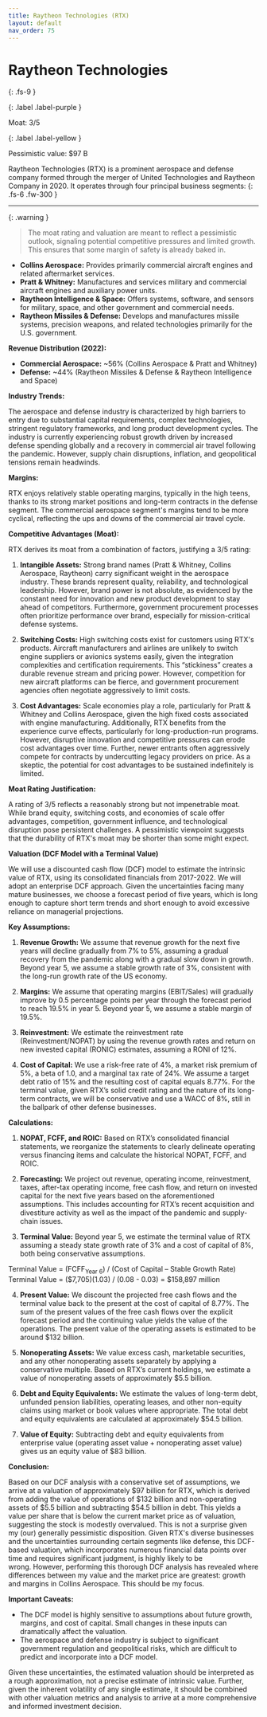 ```yaml
---
title: Raytheon Technologies (RTX)
layout: default
nav_order: 75
---
```


# Raytheon Technologies
{: .fs-9 }

{: .label .label-purple }

Moat: 3/5

{: .label .label-yellow }

Pessimistic value: $97 B

Raytheon Technologies (RTX) is a prominent aerospace and defense company formed through the merger of United Technologies and Raytheon Company in 2020.  It operates through four principal business segments:
{: .fs-6 .fw-300 }

---

{: .warning } 
>The moat rating and valuation are meant to reflect a pessimistic outlook, signaling potential competitive pressures and limited growth. This ensures that some margin of safety is already baked in.
* **Collins Aerospace:** Provides primarily commercial aircraft engines and related aftermarket services.
* **Pratt & Whitney:** Manufactures and services military and commercial aircraft engines and auxiliary power units.
* **Raytheon Intelligence & Space:**  Offers systems, software, and sensors for military, space, and other government and commercial needs.
* **Raytheon Missiles & Defense:** Develops and manufactures missile systems, precision weapons, and related technologies primarily for the U.S. government.

**Revenue Distribution (2022):**

* **Commercial Aerospace:**  ~56% (Collins Aerospace & Pratt and Whitney)
* **Defense:** ~44% (Raytheon Missiles & Defense & Raytheon Intelligence and Space)

**Industry Trends:**

The aerospace and defense industry is characterized by high barriers to entry due to substantial capital requirements, complex technologies, stringent regulatory frameworks, and long product development cycles. The industry is currently experiencing robust growth driven by increased defense spending globally and a recovery in commercial air travel following the pandemic. However, supply chain disruptions, inflation, and geopolitical tensions remain headwinds.

**Margins:**

RTX enjoys relatively stable operating margins, typically in the high teens, thanks to its strong market positions and long-term contracts in the defense segment. The commercial aerospace segment's margins tend to be more cyclical, reflecting the ups and downs of the commercial air travel cycle.

**Competitive Advantages (Moat):**

RTX derives its moat from a combination of factors, justifying a 3/5 rating:

1. **Intangible Assets:** Strong brand names (Pratt & Whitney, Collins Aerospace, Raytheon) carry significant weight in the aerospace industry. These brands represent quality, reliability, and technological leadership.  However, brand power is not absolute, as evidenced by the constant need for innovation and new product development to stay ahead of competitors.  Furthermore, government procurement processes often prioritize performance over brand, especially for mission-critical defense systems.

2. **Switching Costs:** High switching costs exist for customers using RTX's products.  Aircraft manufacturers and airlines are unlikely to switch engine suppliers or avionics systems easily, given the integration complexities and certification requirements. This “stickiness” creates a durable revenue stream and pricing power. However, competition for new aircraft platforms can be fierce, and government procurement agencies often negotiate aggressively to limit costs. 

3. **Cost Advantages:**  Scale economies play a role, particularly for Pratt & Whitney and Collins Aerospace, given the high fixed costs associated with engine manufacturing. Additionally, RTX benefits from the experience curve effects, particularly for long-production-run programs. However, disruptive innovation and competitive pressures can erode cost advantages over time.  Further, newer entrants often aggressively compete for contracts by undercutting legacy providers on price.  As a skeptic, the potential for cost advantages to be sustained indefinitely is limited.

**Moat Rating Justification:**

A rating of 3/5 reflects a reasonably strong but not impenetrable moat. While brand equity, switching costs, and economies of scale offer advantages, competition, government influence, and technological disruption pose persistent challenges.  A pessimistic viewpoint suggests that the durability of RTX's moat may be shorter than some might expect.

**Valuation (DCF Model with a Terminal Value)**

We will use a discounted cash flow (DCF) model to estimate the intrinsic value of RTX, using its consolidated financials from 2017-2022. We will adopt an enterprise DCF approach.  Given the uncertainties facing many mature businesses, we choose a forecast period of five years, which is long enough to capture short term trends and short enough to avoid excessive reliance on managerial projections.

**Key Assumptions:**

1. **Revenue Growth:** We assume that revenue growth for the next five years will decline gradually from 7% to 5%, assuming a gradual recovery from the pandemic along with a gradual slow down in growth.  Beyond year 5, we assume a stable growth rate of 3%, consistent with the long-run growth rate of the US economy.

2. **Margins:** We assume that operating margins (EBIT/Sales) will gradually improve by 0.5 percentage points per year through the forecast period to reach 19.5% in year 5.  Beyond year 5, we assume a stable margin of 19.5%.  

3. **Reinvestment:**  We estimate the reinvestment rate (Reinvestment/NOPAT) by using the revenue growth rates and return on new invested capital (RONIC) estimates, assuming a RONI of 12%.

4. **Cost of Capital:** We use a risk-free rate of 4%, a market risk premium of 5%, a beta of 1.0, and a marginal tax rate of 24%. We assume a target debt ratio of 15% and the resulting cost of capital equals 8.77%. For the terminal value, given RTX’s solid credit rating and the nature of its long-term contracts, we will be conservative and use a WACC of 8%, still in the ballpark of other defense businesses.


**Calculations:**

1. **NOPAT, FCFF, and ROIC:**  Based on RTX’s consolidated financial statements,  we reorganize the statements to clearly delineate operating versus financing items and calculate the historical NOPAT, FCFF, and ROIC.


2. **Forecasting:**  We project out revenue, operating income, reinvestment, taxes, after-tax operating income, free cash flow, and return on invested capital for the next five years based on the aforementioned assumptions. This includes accounting for RTX’s recent acquisition and divestiture activity as well as the impact of the pandemic and supply-chain issues.


3. **Terminal Value:** Beyond year 5, we estimate the terminal value of RTX assuming a steady state growth rate of 3% and a cost of capital of 8%, both being conservative assumptions.

 Terminal Value = (FCFF<sub>Year 6</sub>) / (Cost of Capital – Stable Growth Rate)
 Terminal Value = ($7,705)(1.03) / (0.08 - 0.03) = $158,897 million

4. **Present Value:** We discount the projected free cash flows and the terminal value back to the present at the cost of capital of 8.77%.  The sum of the present values of the free cash flows over the explicit forecast period and the continuing value yields the value of the operations. The present value of the operating assets is estimated to be around $132 billion.

5. **Nonoperating Assets:** We value excess cash, marketable securities, and any other nonoperating assets separately by applying a conservative multiple. Based on RTX’s current holdings, we estimate a value of nonoperating assets of approximately $5.5 billion.

6. **Debt and Equity Equivalents:** We estimate the values of long-term debt, unfunded pension liabilities, operating leases, and other non-equity claims using market or book values where appropriate. The total debt and equity equivalents are calculated at approximately $54.5 billion.  

7. **Value of Equity:** Subtracting debt and equity equivalents from enterprise value (operating asset value + nonoperating asset value) gives us an equity value of $83 billion. 

**Conclusion:**

Based on our DCF analysis with a conservative set of assumptions, we arrive at a valuation of approximately $97 billion for RTX, which is derived from adding the value of operations of $132 billion and non-operating assets of $5.5 billion and subtracting $54.5 billion in debt. This yields a value per share that is below the current market price as of valuation, suggesting the stock is modestly overvalued. This is not a surprise given my (our) generally pessimistic disposition. Given RTX's diverse businesses and the uncertainties surrounding certain segments like defense, this DCF-based valuation, which incorporates numerous financial data points over time and requires significant judgment, is highly likely to be wrong. However, performing this thorough DCF analysis has revealed where differences between my value and the market price are greatest: growth and margins in Collins Aerospace. This should be my focus.


**Important Caveats:**

* The DCF model is highly sensitive to assumptions about future growth, margins, and cost of capital.  Small changes in these inputs can dramatically affect the valuation.
* The aerospace and defense industry is subject to significant government regulation and geopolitical risks, which are difficult to predict and incorporate into a DCF model.


Given these uncertainties, the estimated valuation should be interpreted as a rough approximation, not a precise estimate of intrinsic value.  Further, given the inherent volatility of any single estimate, it should be combined with other valuation metrics and analysis to arrive at a more comprehensive and informed investment decision.